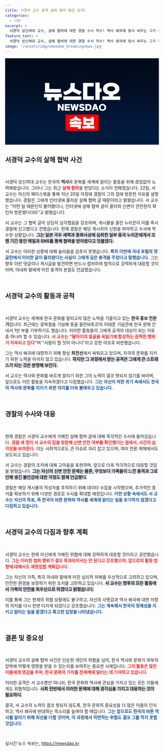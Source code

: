 ```yaml
---
title: 서경덕 교수 충격 살해 협박 범인 공개!
categories:
  - 사회
excerpt: >
  서경덕 성신여대 교수, 살해 협박에 대한 경찰 수사 착수! 역사 왜곡에 맞서 싸우는 그가 겪은 충격적인 위협의 실체는? 그의 결단과 각오는 과연 어떤 결과를 가져올까?
feature_text: >
  서경덕 성신여대 교수, 살해 협박에 대한 경찰 수사 착수! 역사 왜곡에 맞서 싸우는 그가 겪은 충격적인 위협의 실체는? 그의 결단과 각오는 과연 어떤 결과를 가져올까?
image: '/assets/img/newsdao_breakingnews.jpg'
---
```


<p><img src="/assets/img/newsdao_breakingnews.jpg" alt="koreaapp 속보" /></p>

<h2 data-ke-size="size26">서경덕 교수의 살해 협박 사건</h2>

<p data-ke-size="size16">&nbsp;</p>

<p>서경덕 성신여대 교수는 한국의 <b>역사</b>와 문화를 세계에 알리는 활동을 위해 끊임없이 노력해왔습니다. 그러나 그는 최근 <b><span style="color: #ee2323;">살해 협박</span></b>을 받았다는 소식이 전해졌습니다. 22일, 서 교수는 자신의 페이스북을 통해 지난 20일 자정에 경찰이 그의 집에 방문한 이유를 설명했습니다. 경찰은 그에게 인터넷에 올라온 살해 협박 글 때문이라고 밝혔습니다. 서 교수는 "어떤 일 때문인지 물어봤더니, 인터넷에 살해 협박 글이 올라와 신변이 안전한지 확인차 방문했다더라"고 밝혔습니다. </p>

<p>서 교수는 그 협박 글이 상당히 심각했음을 강조하며, 게시물을 올린 누리꾼이 이를 즉시 경찰에 신고했다고 전했습니다. 현재 경찰은 해당 게시자의 신원을 파악하고 수사에 착수한 상황입니다. <b><span style="background-color: #21538527;">그는 일본 극우 세력과 중화사상에 심취한 일부 중국 누리꾼에게서 오랜 기간 동안 메일과 SNS를 통해 협박을 받아왔다고 덧붙였다.</span></b> </p>

<p>서 교수는 이러한 상황에 대해 놀라움을 감추지 못했습니다. <b><span style="color: #1a5490;">특히 이번에 국내 포털의 댓글란에서 이러한 글이 올라왔다는 사실이 그에게 깊은 충격을 주었다고 말했습니다.</span></b> 그는 향후 이런 댓글이나 게시글을 발견하면 반드시 캡처하여 법적으로 강력하게 대응할 것이라며, 아내와 딸에게 미친 충격의 본질도 언급했습니다.</p>

<p data-ke-size="size16">&nbsp;</p>

<h2 data-ke-size="size26">서경덕 교수의 활동과 공적</h2>

<p data-ke-size="size16">&nbsp;</p>

<p>서경덕 교수는 세계에 한국 문화를 알리고자 많은 노력을 기울이고 있는 <b>한국 홍보 전문가</b>입니다. 최근에는 광복절을 기념해 몽골 울란바토르의 이태준 기념관에 한국 문화 안내서 1만 부를 기부하기도 했습니다. 이러한 활동들이 그에게 공격의 대상이 되는 이유 중 하나라 할 수 있습니다. <b><span style="color: #ee2323;">서 교수는 "딸아이의 얼굴을 욱일기에 합성하는 끔찍한 행위가 지속되고 있다"</span></b>며 "사람이 할 짓이 아니다"라고 강한 어조로 비판했습니다. </p>

<p>그는 역사 왜곡에 대항하기 위해 항상 <b>최전선</b>에서 싸워오고 있으며, 자국의 문화를 지키기 위한 노력을 아끼지 않고 있습니다. <b><span style="background-color: #21538527;">하지만 그 과정에서 받는 공격은 그에게 큰 스트레스가 되는 것은 분명해 보인다.</span></b></p>

<p>서 교수는 역사와 문화를 바르게 알리기 위한 그의 노력이 결코 헛되지 않기를 바라며, 앞으로도 이런 활동을 지속하겠다고 다짐했습니다. <b><span style="color: #1a5490;">그는 자신이 처한 위기 속에서도 한국의 역사와 문화를 지키기 위한 의지를 더욱 불태우고 있습니다.</span></b></p>

<p data-ke-size="size16">&nbsp;</p>

<h2 data-ke-size="size26">경찰의 수사와 대응</h2>

<p data-ke-size="size16">&nbsp;</p>

<p>현재 경찰은 서경덕 교수에게 가해진 살해 협박 글에 대해 즉각적인 수사에 들어갔습니다. <b><span style="color: #ee2323;">경찰 세 명이 서 교수의 집을 방문해 신변 안전 여부를 확인했다는 점에서, 사건의 심각성을 보여준다.</span></b> 이는 사회적으로도 큰 이슈로 자리 잡고 있으며, 여러 언론 매체에서도 보도되고 있습니다. </p>

<p>서 교수는 경찰의 조치에 대해 고마움을 표현하며, 앞으로 더욱 적극적으로 대응할 것임을 밝혔습니다. <b><span style="background-color: #21538527;">그는 자신의 신변 안전 문제는 물론, 무엇보다 가족들이 느낀 충격과 그로 인해 생긴 불안감에 대한 걱정도 함께 언급했다.</span></b> </p>

<p>경찰은 해당 게시물의 작성자를 추적하기 위해 데이터 수집을 시작했으며, 추가적인 증거를 확보하기 위해 다양한 경로로 수사를 확대할 예정입니다. <b><span style="color: #1a5490;">이런 상황 속에서도 서 교수는 자신의 목표, 즉 한국의 바른 문화와 역사를 세계에 알리는 일을 포기하지 않겠다고 다짐하고 있습니다.</span></b></p>

<p data-ke-size="size16">&nbsp;</p>

<h2 data-ke-size="size26">서경덕 교수의 다짐과 향후 계획</h2>

<p data-ke-size="size16">&nbsp;</p>

<p>서경덕 교수는 현재 자신에게 가해진 위협에 대해 강력하게 대응할 것이라고 공언했습니다. <b><span style="color: #ee2323;">그는 이러한 범죄 행위가 결코 묵과되어서는 안 된다고 강조했으며, 앞으로의 활동 방향에 대해서도 재정립할 계획입니다.</span></b> </p>

<p>그는 자신의 가족, 특히 아내와 딸에게 미친 심리적 피해를 우선적으로 고려하고 있으며, 안전한 환경을 보장하기 위한 조치를 고민하고 있습니다. <b><span style="background-color: #21538527;">서 교수는 향후의 모든 활동에서 가족의 안전을 최우선으로 하겠다고 밝혔습니다.</span></b> </p>

<p>이를 통해 그는 현재의 위협 상황에도 불구하고, 자신의 사명감과 역사 왜곡에 대한 저항의 의지를 다시 한번 다지게 되었다고 강조했습니다. <b><span style="color: #1a5490;">그는 계속해서 한국의 정체성을 지키고 알리는 일을 맡겠다고 확고한 입장을 나타냈습니다.</span></b></p>

<p data-ke-size="size16">&nbsp;</p>

<h2 data-ke-size="size26">결론 및 중요성</h2>

<p data-ke-size="size16">&nbsp;</p>

<p>서경덕 교수의 살해 협박 사건은 단순한 개인의 위협을 넘어, 한국 역사와 문화가 외부의 압박에 어떻게 영향을 받을 수 있는지를 보여주는 중요한 사례입니다. <b><span style="color: #ee2323;">그의 활동은 많은 이들에게 영감을 주며, 한국 문화의 가치를 전세계에 알리는 데 기여하고 있습니다.</span></b> </p>

<p>이러한 공격은 서 교수뿐만 아니라, 한국 문화와 역사에 관심을 가지고 있는 모든 이들에게도 위협적입니다. <b><span style="background-color: #21538527;">사회 전반에서 이러한 문제에 대해 경각심을 가지고 대응하는 것이 필요하다.</span></b> </p>

<p>결국, 서 교수의 노력이 결코 헛되지 않도록, 한국 문화의 중요성을 더 많은 이들이 인식하고, 역사 왜곡에 반대하는 목소리를 높여야 할 때입니다. <b><span style="color: #1a5490;">그는 앞으로도 한국의 바른 역사를 알리기 위해 최선을 다할 것이며, 이 과정에서 직면하는 위협도 결코 그를 막지 못할 것입니다.</span></b> </p>

<p data-ke-size="size16">&nbsp;</p>
실시간 뉴스 속보는, <a href="https://newsdao.kr" rel="dofollow">https://newsdao.kr</a>


